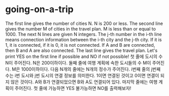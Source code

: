 # going-on-a-trip
The first line gives the number of cities N. N is 200 or less. The second line gives the number M of cities in the travel plan. M is less than or equal to 1000. The next N lines are given N integers. The j-th number in the i-th line means connection information between the i-th city and the j-th city. If it is 1, it is connected, if it is 0, it is not connected. If A and B are connected, then B and A are also connected. The last line gives the travel plan. Let's print YES on the first line if possible and NO if not possible! 첫 줄에 도시의 수 N이 주어진다. N은 200이하이다. 둘째 줄에 여행 계획에 속한 도시들의 수 M이 주어진다. M은 1000이하이다. 다음 N개의 줄에는 N개의 정수가 주어진다. i번째 줄의 j번째 수는 i번 도시와 j번 도시의 연결 정보를 의미한다. 1이면 연결된 것이고 0이면 연결이 되지 않은 것이다. A와 B가 연결되었으면 B와 A도 연결되어 있다. 마지막 줄에는 여행 계획이 주어진다. 첫 줄에 가능하면 YES 불가능하면 NO를 출력해보자!
